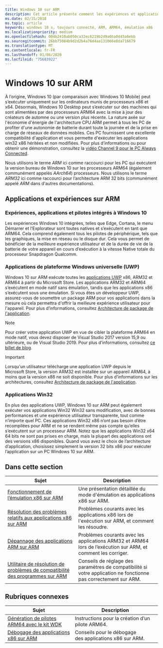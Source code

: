 ```yaml
---
title: Windows 10 sur ARM
description: Cet article présente comment les expériences et applications sont exécutées sur ARM ainsi que leurs limites concernées. Vous découvrirez également les références présentant de plus amples informations.
ms.date: 02/15/2018
ms.topic: article
keywords: windows 10 s, toujours connecté, ARM, ARM64, émulation x86
ms.localizationpriority: medium
ms.openlocfilehash: 004b2410ab050ca32ec6219b2d9a6ba0d45a6ebb
ms.sourcegitcommit: 26bb75084b9d2d2b4a76d4aa131066e8da716679
ms.translationtype: MT
ms.contentlocale: fr-FR
ms.lasthandoff: 01/06/2020
ms.locfileid: "75683922"
---
```

# <a name="windows-10-on-arm"></a>Windows 10 sur ARM
À l’origine, Windows 10 (par comparaison avec Windows 10 Mobile) peut s’exécuter uniquement sur les ordinateurs munis de processeurs x86 et x64. Désormais, Windows 10 Desktop peut s’exécuter sur des machines qui sont alimentées par des processeurs ARM64 avec la mise à jour des créateurs de automne ou une version plus récente. La nature axée sur l'économie d'énergie de l'architecture CPU ARM permet à tous les PC de profiter d'une autonomie de batterie durant toute la journée et de la prise en charge de réseaux de données mobiles. Ces PC fournissent une excellente compatibilité d'application et vous permette d'exécuter les applications win32 x86 héritées et non modifiées. Pour plus d’informations ou pour obtenir une démonstration, consultez la [vidéo Channel 9 pour le PC Always Connected](https://channel9.msdn.com/Events/Build/2017/P4171).

Nous utilisons le terme *ARM* ici comme raccourci pour les PC qui exécutent la version bureau de Windows 10 sur les processeurs ARM64 (également communément appelés *AArch64*) processeurs.  Nous utilisons le terme *ARM32* ici comme raccourci pour l’architecture ARM 32 bits (communément appelé *ARM* dans d'autres documentations).

## <a name="apps-and-experiences-on-arm"></a>Applications et expériences sur ARM

### <a name="built-in-windows-10-experiences-apps-and-drivers"></a>Expériences, applications et pilotes intégrés à Windows 10
Les expériences Windows 10 intégrées, telles que Edge, Cortana, le menu Démarrer et l’Explorateur sont toutes natives et s’exécutent en tant que ARM64. Cela comprend également tous les pilotes de périphérique, tels que les graphiques, la mise en réseau ou le disque dur. Cela vous permet de bénéficier de la meilleure expérience utilisateur et de la durée de vie de la batterie de votre appareil en cours d’exécution à la vitesse Native totale du processeur Snapdragon Qualcomm.

### <a name="universal-windows-platform-uwp-apps"></a>Applications de plateforme Windows universelle (UWP)
Windows 10 sur ARM exécute toutes les [applications UWP](../get-started/universal-application-platform-guide.md) x86, ARM32 et ARM64 à partir du Microsoft Store. Les applications ARM32 et ARM64 s’exécutent en mode natif sans émulation, tandis que les applications x86 s’exécutent sous une émulation. Si vous êtes un développeur UWP, assurez-vous de soumettre un package ARM pour vos applications dans la mesure où cela permettra d'offrir la meilleure expérience utilisateur pour l'appareil. Pour plus d’informations, consultez [Architecture de package de l'application](/windows/msix/package/device-architecture).

>[!NOTE]
> Pour créer votre application UWP en vue de cibler la plateforme ARM64 en mode natif, vous devez disposer de Visual Studio 2017 version 15,9 ou ultérieure, ou de Visual Studio 2019. Pour plus d’informations, consultez [ce billet de blog](https://blogs.windows.com/buildingapps/2018/11/15/official-support-for-windows-10-on-arm-development).


>[!IMPORTANT]
> Lorsqu'un utilisateur télécharge une application UWP depuis le Microsoft Store, la version ARM32 est installée sur un appareil ARM64, à moins que la version x86 ne soit disponible. Pour plus d’informations sur les architectures, consultez [Architecture de package de l'application](/windows/msix/package/device-architecture).

### <a name="win32-apps"></a>Applications Win32
En plus des applications UWP, Windows 10 sur ARM peut également exécuter vos applications Win32 Win32 sans modification, avec de bonnes performances et une expérience utilisateur transparente, tout comme n’importe quel PC. Ces applications Win32 x86 n’ont pas besoin d’être recompilées pour ARM et ne se rendent même pas compte qu’elles s’exécutent sur un processeur ARM. Notez que les applications Win32 x64 64 bits ne sont pas prises en charge, mais la plupart des applications ont des versions x86 disponibles.  Quand vous avez le choix de l’architecture d’application, choisissez simplement la version 32 bits x86 pour exécuter l’application sur un PC Windows 10 sur ARM.

## <a name="in-this-section"></a>Dans cette section
|Sujet | Description |
|-----|-----|
|[Fonctionnement de l’émulation x86 sur ARM](apps-on-arm-x86-emulation.md)|Une présentation détaillée du mode d'émulation es applications x86 sur ARM.|
|[Résolution des problèmes relatifs aux applications x86 sur ARM](apps-on-arm-troubleshooting-x86.md)|Problèmes courants avec les applications x86 lors de l'exécution sur ARM, et comment les résoudre. |
|[Dépannage des applications ARM sur ARM](apps-on-arm-troubleshooting-arm32.md)|Problèmes courants avec les applications ARM32 et ARM64 lors de l’exécution sur ARM, et comment les corriger. |
|[Utilitaire de résolution de problèmes de compatibilité des programmes sur ARM](apps-on-arm-program-compat-troubleshooter.md)|Conseils de réglage des paramètres de compatibilité si votre application ne fonctionne pas correctement sur ARM. |

## <a name="related-topics"></a>Rubriques connexes
|Sujet | Description |
|-----|-----|
|[Génération de pilotes ARM64 avec le kit WDK](https://docs.microsoft.com/windows-hardware/drivers/develop/building-arm64-drivers)|Instructions pour la création d’un pilote ARM64. |
| [Débogage des applications x86 sur ARM](https://docs.microsoft.com/windows-hardware/drivers/debugger/debugging-arm64) | Conseils pour le débogage des applications x86 sur ARM. |
